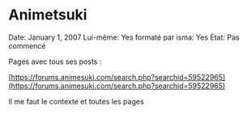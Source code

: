 # Animetsuki

Date: January 1, 2007
Lui-même: Yes
formaté par isma: Yes
État: Pas commencé

Pages avec tous ses posts :

[https://forums.animesuki.com/search.php?searchid=59522965](https://forums.animesuki.com/search.php?searchid=59522965)

Il me faut le contexte et toutes les pages
